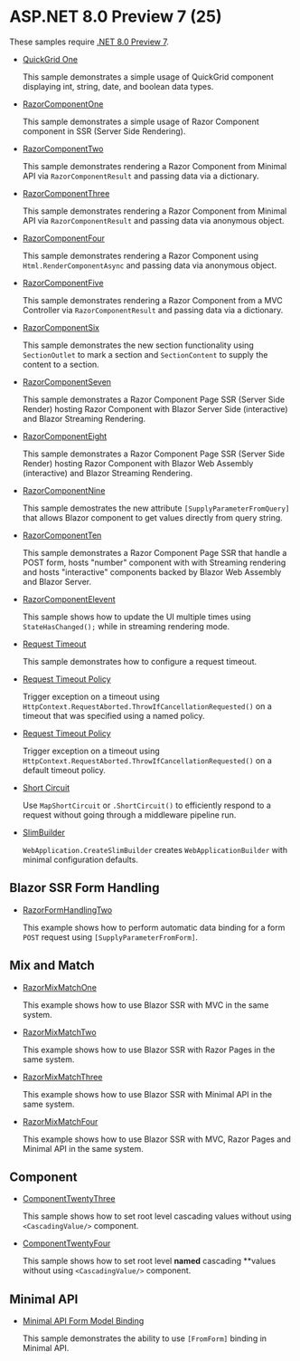 # ASP.NET 8.0 Preview 7 (25)

These samples require [.NET 8.0 Preview 7](https://github.com/dotnet/installer#table). 

* [QuickGrid One](QuickGridOne)
  
  This sample demonstrates a simple usage of QuickGrid component displaying int, string, date, and boolean data types.

* [RazorComponentOne](RazorComponentOne)

  This sample demonstrates a simple usage of Razor Component component in SSR (Server Side Rendering).

* [RazorComponentTwo](RazorComponentTwo)

  This sample demonstrates rendering a Razor Component from Minimal API via  `RazorComponentResult` and passing data via a dictionary.

* [RazorComponentThree](RazorComponentThree)

  This sample demonstrates rendering a Razor Component from Minimal API via `RazorComponentResult` and passing data via anonymous object.

* [RazorComponentFour](RazorComponentFour)

  This sample demonstrates rendering a Razor Component using `Html.RenderComponentAsync` and passing data via anonymous object.

* [RazorComponentFive](RazorComponentFive)

  This sample demonstrates rendering a Razor Component from a MVC Controller via `RazorComponentResult` and passing data via a dictionary.

* [RazorComponentSix](RazorComponentSix)

  This sample demonstrates the new section functionality using `SectionOutlet` to mark a section and `SectionContent` to supply the content to a section.

* [RazorComponentSeven](RazorComponentSeven)

  This sample demonstrates a Razor Component Page SSR (Server Side Render) hosting Razor Component with Blazor Server Side (interactive) and Blazor Streaming Rendering.

* [RazorComponentEight](RazorComponentEight)

  This sample demonstrates a Razor Component Page SSR (Server Side Render) hosting Razor Component with Blazor Web Assembly (interactive) and Blazor Streaming Rendering.

* [RazorComponentNine](RazorComponentNine)

  This sample demostrates the new attribute `[SupplyParameterFromQuery]` that allows Blazor component to get values directly from query string.

* [RazorComponentTen](RazorComponentTen)

  This sample demonstrates a Razor Component Page SSR that handle a POST form, hosts "number" component with with Streaming rendering and hosts "interactive" components backed by Blazor Web Assembly and Blazor Server.

* [RazorComponentElevent](RazorComponentEleven)

  This sample shows how to update the UI multiple times using `StateHasChanged();` while in streaming rendering mode.

* [Request Timeout](request-timeout)

  This sample demonstrates how to configure a request timeout.

* [Request Timeout Policy](request-timeout-2)

  Trigger exception on a timeout using `HttpContext.RequestAborted.ThrowIfCancellationRequested()` on a timeout that was specified using a named policy.

* [Request Timeout Policy](request-timeout-3)

  Trigger exception on a timeout using `HttpContext.RequestAborted.ThrowIfCancellationRequested()` on a default timeout policy.

* [Short Circuit](map-short-circuit)

  Use `MapShortCircuit` or `.ShortCircuit()` to efficiently respond to a request without going through a middleware pipeline run. 

* [SlimBuilder](slim-builder)

  `WebApplication.CreateSlimBuilder` creates `WebApplicationBuilder` with minimal configuration defaults.

## Blazor SSR Form Handling

 * [RazorFormHandlingTwo](RazorFormHandlingTwo)

   This example shows how to perform automatic data binding for a form `POST` request using `[SupplyParameterFromForm]`.


## Mix and Match

  * [RazorMixMatchOne](RazorMixMatchOne)

    This example shows how to use Blazor SSR with MVC in the same system.
  
  * [RazorMixMatchTwo](RazorMixMatchTwo)

    This example shows how to use Blazor SSR with Razor Pages in the same system.

  * [RazorMixMatchThree](RazorMixMatchThree)

    This example shows how to use Blazor SSR with Minimal API in the same system.

  * [RazorMixMatchFour](RazorMixMatchFour)

    This example shows how to use Blazor SSR with MVC, Razor Pages and Minimal API in the same system.

## Component

  * [ComponentTwentyThree](ComponentTwentyThree)

    This sample shows how to set root level cascading values without using `<CascadingValue/>` component. 
  
  * [ComponentTwentyFour](ComponentTwentyFour)

    This sample shows how to set root level **named** cascading **values without using `<CascadingValue/>` component. 

## Minimal API

  * [Minimal API Form Model Binding](minimal-api-form-model-binding)

    This sample demonstrates the ability to use `[FromForm]` binding in Minimal API.